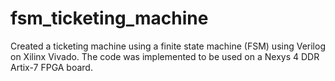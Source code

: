 # fsm_ticketing_machine

Created a ticketing machine using a finite state machine (FSM) using Verilog on Xilinx Vivado. The code was implemented to be used on a Nexys 4 DDR Artix-7 FPGA board.
